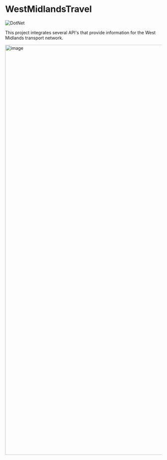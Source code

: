 # WestMidlandsTravel
  ![DotNet](https://github.com/OmarFarooqKhan/WestMidlandsTravel/actions/workflows/dotnet.yml/badge.svg)

This project integrates several API's that provide information for the West Midlands transport network.

<img width="1319" alt="image" src="https://user-images.githubusercontent.com/49125540/196784734-3e151450-2ebc-461e-b51b-83338264ce58.png">
